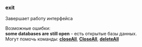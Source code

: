 ### **exit**  
Завершает работу интерфейса  
  
Возможные ошибки:  
**some databases are still open** - есть открытые базы данных.  
Могут помочь команды: **[closeAll](./closeAll)**, **[CloseAll](./CloseAll)**, 
**[deleteAll](./deleteAll)**